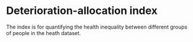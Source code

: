 # Deterioration-allocation index
The index is for quantifying the health inequality between different groups of people in the heath dataset.
